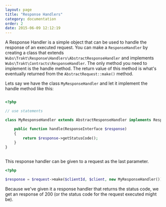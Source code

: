 ```yaml
---
layout: page
title: "Response Handlers"
category: documentation
order: 2
date: 2015-06-09 12:12:19
---
```


A Response Handler is a simple object that can be used to handle the response of an executed request. You 
can make a `ResponseHandler` by creating a class that extends `Wubs\Trakt\Response\Handlers\AbstractResponseHandler`
and implements `Wubs\Trakt\Contracts\ResponseHandler`. The only method you need to implement is the handle 
method. The return value of this method is what's eventually returned from the `AbstractRequest::make()` method.

Lets say we have the class `MyResponseHandler` and let it implement the handle method like this:

```PHP

<?php

// use statements

class MyResponseHandler extends AbstractResponseHandler implements ResponseHandler{

    public function handle(ResponseInterface $response)
    {
        return $response->getStatusCode();
    }
}
    
```

This response handler can be given to a request as the last parameter.

```PHP
<?php

$response = $request->make($clientId, $client, new MyResponseHandler()); //200
```

Because we've given it a response handler that returns the status code, we get an response of 200 (or the 
status code for the request executed might be).